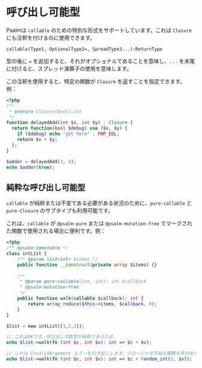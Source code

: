 # 呼び出し可能型

Psalmは `callable` のための特別な形式をサポートしています。これは `Closure` にも注釈を付けるのに使用できます。

```
callable(Type1, OptionalType2=, SpreadType3...):ReturnType
```

型の後に `=` を追加すると、それがオプショナルであることを意味し、`...` を末尾に付けると、スプレッド演算子の使用を意味します。

この注釈を使用すると、特定の関数が `Closure` を返すことを指定できます。例：

```php
<?php
/** 
 * @return Closure(bool):int
 */
function delayedAdd(int $x, int $y) : Closure {
  return function(bool $debug) use ($x, $y) {
    if ($debug) echo "got here" . PHP_EOL;
    return $x + $y;
  };
}

$adder = delayedAdd(3, 4);
echo $adder(true);
```

## 純粋な呼び出し可能型

`callable` が純粋または不変である必要がある状況のために、`pure-callable` と `pure-Closure` のサブタイプも利用可能です。

これは、`callable` が `@psalm-pure` または `@psalm-mutation-free` でマークされた関数で使用される場合に便利です。例：

```php
<?php
/** @psalm-immutable */
class intList {
    /** @param list<int> $items */
    public function __construct(private array $items) {}
    
    /**
     * @param pure-callable(int, int): int $callback
     * @psalm-mutation-free
     */
    public function walk(callable $callback): int {
        return array_reduce($this->items, $callback, 0);
    }
}

$list = new intList([1,2,3]);

// これはOKです。呼び出し可能型が純粋であるため
echo $list->walk(fn (int $c, int $v): int => $c + $v);

// これは InvalidArgument エラーを引き起こします。クロージャが不純な関数を呼び出すため
echo $list->walk(fn (int $c, int $v): int => $c + random_int(1, $v));
```
